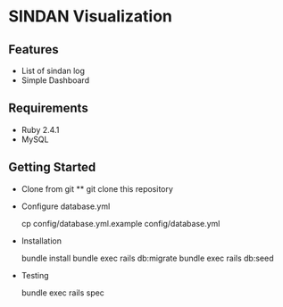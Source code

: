 # SINDAN Visualization

## Features
* List of sindan log
* Simple Dashboard

## Requirements
* Ruby 2.4.1
* MySQL

## Getting Started
* Clone from git
** git clone this repository

* Configure database.yml

    cp config/database.yml.example config/database.yml

* Installation

    bundle install
    bundle exec rails db:migrate
    bundle exec rails db:seed

* Testing

    bundle exec rails spec
